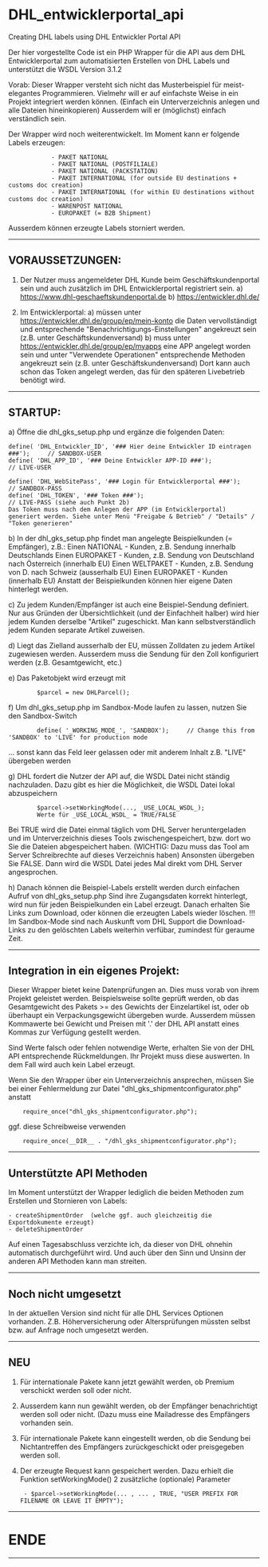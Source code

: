 # DHL_entwicklerportal_api
Creating DHL labels using DHL Entwickler Portal API

Der hier vorgestellte Code ist ein PHP Wrapper für die API aus dem DHL Entwicklerportal zum automatisierten Erstellen von DHL Labels und unterstützt die WSDL Version 3.1.2

Vorab: Dieser Wrapper versteht sich nicht das Musterbeispiel für meist-elegantes Programmieren.
       Vielmehr will er auf einfachste Weise in ein Projekt integriert werden können. (Einfach ein Unterverzeichnis anlegen und alle Dateien hineinkopieren)
	   Ausserdem will er (möglichst) einfach verständlich sein.



Der Wrapper wird noch weiterentwickelt. Im Moment kann er folgende Labels erzeugen:

				- PAKET NATIONAL
				- PAKET NATIONAL (POSTFILIALE)
				- PAKET NATIONAL (PACKSTATION)
				- PAKET INTERNATIONAL (for outside EU destinations + customs doc creation)
				- PAKET INTERNATIONAL (for within EU destinations without customs doc creation)
				- WARENPOST NATIONAL
				- EUROPAKET (= B2B Shipment)

Ausserdem können erzeugte Labels storniert werden.

-------------------------------------------------------------------
VORAUSSETZUNGEN:
-------------------------------------------------------------------

1. Der Nutzer muss angemeldeter DHL Kunde beim Geschäftskundenportal sein und auch zusätzlich im DHL Entwicklerportal registriert sein.
a) https://www.dhl-geschaeftskundenportal.de
b) https://entwickler.dhl.de/

2. Im Entwicklerportal:
a) müssen unter https://entwickler.dhl.de/group/ep/mein-konto die Daten vervollständigt und entsprechende "Benachrichtigungs-Einstellungen" angekreuzt sein (z.B. unter Geschäftskundenversand)
b) muss unter https://entwickler.dhl.de/group/ep/myapps eine APP angelegt worden sein und unter "Verwendete Operationen" entsprechende Methoden angekreuzt sein (z.B. unter Geschäftskundenversand)
   Dort kann auch schon das Token angelegt werden, das für den späteren Livebetrieb benötigt wird.

-------------------------------------------------------------------
STARTUP:
-------------------------------------------------------------------

a) Öffne die dhl_gks_setup.php und ergänze die folgenden Daten:

	define( 'DHL_Entwickler_ID', '### Hier deine Entwickler ID eintragen ###');		// SANDBOX-USER
	define( 'DHL_APP_ID', '### Deine Entwickler APP-ID ###');						// LIVE-USER

	define( 'DHL_WebSitePass', '### Login für Entwicklerportal ###');			// SANDBOX-PASS
	define( 'DHL_TOKEN', '### Token ###');										// LIVE-PASS (siehe auch Punkt 2b)
	Das Token muss nach dem Anlegen der APP (im Entwicklerportal) generiert werden. Siehe unter Menü "Freigabe & Betrieb" / "Details" / "Token generieren"

b) In der dhl_gks_setup.php findet man angelegte Beispielkunden (= Empfänger), z.B.:
	Einen NATIONAL - Kunden, z.B. Sendung innerhalb Deutschlands
	Einen EUROPAKET - Kunden, z.B. Sendung von Deutschland nach Österreich (innerhalb EU)
	Einen WELTPAKET - Kunden, z.B. Sendung von D. nach Schweiz (ausserhalb EU)
	Einen EUROPAKET - Kunden (innerhalb EU)
	Anstatt der Beispielkunden können hier eigene Daten hinterlegt werden.
	
c) Zu jedem Kunden/Empfänger ist auch eine Beispiel-Sendung definiert.
   Nur aus Gründen der Übersichtlichkeit (und der Einfachheit halber) wird hier jedem Kunden derselbe "Artikel" zugeschickt.
   Man kann selbstverständlich jedem Kunden separate Artikel zuweisen.
   
d) Liegt das Zielland ausserhalb der EU, müssen Zolldaten zu jedem Artikel zugewiesen werden.
   Ausserdem muss die Sendung für den Zoll konfiguriert werden (z.B. Gesamtgewicht, etc.)
 
e) Das Paketobjekt wird erzeugt mit 

			$parcel = new DHLParcel();
	  
f) Um dhl_gks_setup.php im Sandbox-Mode laufen zu lassen, nutzen Sie den Sandbox-Switch

			define( '_WORKING_MODE_', 'SANDBOX');	  // Change this from 'SANDBOX' to 'LIVE' for production mode
        
   ... sonst kann das Feld leer gelassen oder mit anderem Inhalt z.B. "LIVE" übergeben werden
		
g) DHL fordert die Nutzer der API auf, die WSDL Datei nicht ständig nachzuladen.
   Dazu gibt es hier die Möglichkeit, die WSDL Datei lokal abzuspeichern
   
			$parcel->setWorkingMode(..., _USE_LOCAL_WSDL_); 
			Werte für _USE_LOCAL_WSDL_ = TRUE/FALSE
        
   Bei TRUE wird die Datei einmal täglich vom DHL Server heruntergeladen und im Unterverzeichnis dieses Tools 
   zwischengespeichert, bzw. dort wo Sie die Dateien abgespeichert haben.
   (WICHTIG: Dazu muss das Tool am Server Schreibrechte auf dieses Verzeichnis haben)
   Ansonsten übergeben Sie FALSE. Dann wird die WSDL Datei jedes Mal direkt vom DHL Server angesprochen.

h) Danach können die Beispiel-Labels erstellt werden durch einfachen Aufruf von dhl_gks_setup.php
   Sind ihre Zugangsdaten korrekt hinterlegt, wird nun für jeden Beispielkunden ein Label erzeugt.
   Danach erhalten Sie Links zum Download, oder können die erzeugten Labels wieder löschen.
   !!! Im Sandbox-Mode sind nach Auskunft vom DHL Support die Download-Links zu den gelöschten Labels weiterhin verfübar, zumindest für geraume Zeit.
   
-------------------------------------------------------------------
Integration in ein eigenes Projekt:
-------------------------------------------------------------------

Dieser Wrapper bietet keine Datenprüfungen an. Dies muss vorab von ihrem Projekt geleistet werden.
Beispielsweise sollte geprüft werden, ob das Gesamtgewicht des Pakets >= des Gewichts der Einzelartikel ist, oder ob überhaupt ein Verpackungsgewicht übergeben wurde.
Ausserdem müssen Kommawerte bei Gewicht und Preisen mit '.' der DHL API anstatt eines Kommas zur Verfügung gestellt werden.

Sind Werte falsch oder fehlen notwendige Werte, erhalten Sie von der DHL API entsprechende Rückmeldungen.
Ihr Projekt muss diese auswerten.
In dem Fall wird auch kein Label erzeugt.


Wenn Sie den Wrapper über ein Unterverzeichnis ansprechen, müssen Sie bei einer Fehlermeldung zur Datei "dhl_gks_shipmentconfigurator.php" anstatt

        require_once("dhl_gks_shipmentconfigurator.php");
        
ggf. diese Schreibweise verwenden

        require_once(__DIR__ . "/dhl_gks_shipmentconfigurator.php");


-------------------------------------------------------------------
Unterstützte API Methoden
-------------------------------------------------------------------
Im Moment unterstützt der Wrapper lediglich die beiden Methoden zum Erstellen und Stornieren von Labels:

	- createShipmentOrder  (welche ggf. auch gleichzeitig die Exportdokumente erzeugt)
	- deleteShipmentOrder

Auf einen Tagesabschluss verzichte ich, da dieser von DHL ohnehin automatisch durchgeführt wird.
Und auch über den Sinn und Unsinn der anderen API Methoden kann man streiten.

-------------------------------------------------------------------
Noch nicht umgesetzt
-------------------------------------------------------------------
In der aktuellen Version sind nicht für alle DHL Services Optionen vorhanden.
Z.B. Höherversicherung oder Altersprüfungen müssten selbst bzw. auf Anfrage noch umgesetzt werden.

-------------------------------------------------------------------
NEU
-------------------------------------------------------------------
1. Für internationale Pakete kann jetzt gewählt werden, ob Premium verschickt werden soll oder nicht.
2. Ausserdem kann nun gewählt werden, ob der Empfänger benachrichtigt werden soll oder nicht. (Dazu muss eine Mailadresse des Empfängers vorhanden sein.
3. Für internationale Pakete kann eingestellt werden, ob die Sendung bei Nichtantreffen des Empfängers zurückgeschickt oder preisgegeben werden soll.
4. Der erzeugte Request kann gespeichert werden. Dazu erhielt die Funktion setWorkingMode() 2 zusätzliche (optionale) Parameter

		- $parcel->setWorkingMode(... , ... , TRUE, "USER PREFIX FOR FILENAME OR LEAVE IT EMPTY");

-------------------------------------------------------------------
# ENDE
-------------------------------------------------------------------
  
